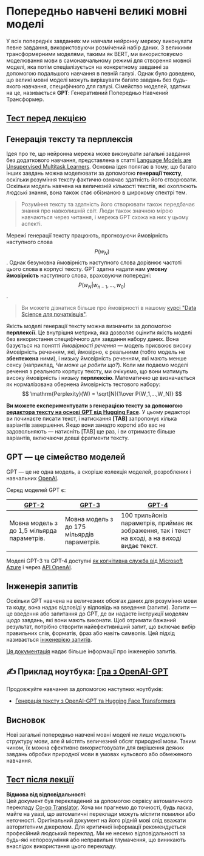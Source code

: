 <!--
CO_OP_TRANSLATOR_METADATA:
{
  "original_hash": "2efbb183384a50f0fc0cde02534d912f",
  "translation_date": "2025-08-25T22:09:12+00:00",
  "source_file": "lessons/5-NLP/20-LangModels/README.md",
  "language_code": "uk"
}
-->
# Попередньо навчені великі мовні моделі

У всіх попередніх завданнях ми навчали нейронну мережу виконувати певне завдання, використовуючи розмічений набір даних. З великими трансформерними моделями, такими як BERT, ми використовуємо моделювання мови в самонавчальному режимі для створення мовної моделі, яка потім спеціалізується на конкретному завданні за допомогою подальшого навчання в певній галузі. Однак було доведено, що великі мовні моделі можуть вирішувати багато завдань без будь-якого навчання, специфічного для галузі. Сімейство моделей, здатних на це, називається **GPT**: Генеративний Попередньо Навчений Трансформер.

## [Тест перед лекцією](https://red-field-0a6ddfd03.1.azurestaticapps.net/quiz/120)

## Генерація тексту та перплексія

Ідея про те, що нейронна мережа може виконувати загальні завдання без додаткового навчання, представлена в статті [Language Models are Unsupervised Multitask Learners](https://cdn.openai.com/better-language-models/language_models_are_unsupervised_multitask_learners.pdf). Основна ідея полягає в тому, що багато інших завдань можна моделювати за допомогою **генерації тексту**, оскільки розуміння тексту фактично означає здатність його створювати. Оскільки модель навчена на величезній кількості текстів, які охоплюють людські знання, вона також стає обізнаною в широкому спектрі тем.

> Розуміння тексту та здатність його створювати також передбачає знання про навколишній світ. Люди також значною мірою навчаються через читання, і мережа GPT схожа на них у цьому аспекті.

Мережі генерації тексту працюють, прогнозуючи ймовірність наступного слова $$P(w_N)$$. Однак безумовна ймовірність наступного слова дорівнює частоті цього слова в корпусі тексту. GPT здатна надати нам **умовну ймовірність** наступного слова, враховуючи попередні: $$P(w_N | w_{n-1}, ..., w_0)$$.

> Ви можете дізнатися більше про ймовірності в нашому [курсі "Data Science для початківців"](https://github.com/microsoft/Data-Science-For-Beginners/tree/main/1-Introduction/04-stats-and-probability).

Якість моделі генерації тексту можна визначити за допомогою **перплексії**. Це внутрішня метрика, яка дозволяє оцінити якість моделі без використання специфічного для завдання набору даних. Вона базується на понятті *ймовірності речення* — модель присвоює високу ймовірність реченням, які, ймовірно, є реальними (тобто модель не **збентежена** ними), і низьку ймовірність реченням, які мають менше сенсу (наприклад, *Чи може це робити що?*). Коли ми подаємо моделі речення з реального корпусу тексту, ми очікуємо, що вони матимуть високу ймовірність і низьку **перплексію**. Математично це визначається як нормалізована обернена ймовірність тестового набору:
$$
\mathrm{Perplexity}(W) = \sqrt[N]{1\over P(W_1,...,W_N)}
$$ 

**Ви можете експериментувати з генерацією тексту за допомогою [редактора тексту на основі GPT від Hugging Face](https://transformer.huggingface.co/doc/gpt2-large)**. У цьому редакторі ви починаєте писати текст, і натискання **[TAB]** запропонує кілька варіантів завершення. Якщо вони занадто короткі або вас не задовольняють — натисніть [TAB] ще раз, і ви отримаєте більше варіантів, включаючи довші фрагменти тексту.

## GPT — це сімейство моделей

GPT — це не одна модель, а скоріше колекція моделей, розроблених і навчальних [OpenAI](https://openai.com).

Серед моделей GPT є:

| [GPT-2](https://huggingface.co/docs/transformers/model_doc/gpt2#openai-gpt2) | [GPT-3](https://openai.com/research/language-models-are-few-shot-learners) | [GPT-4](https://openai.com/gpt-4) |
| -- | -- | -- |
| Мовна модель з до 1,5 мільярда параметрів. | Мовна модель з до 175 мільярдів параметрів. | 100 трильйонів параметрів, приймає як зображення, так і текст на вході, а на виході видає текст. |

Моделі GPT-3 та GPT-4 доступні [як когнітивна служба від Microsoft Azure](https://azure.microsoft.com/en-us/services/cognitive-services/openai-service/#overview?WT.mc_id=academic-77998-cacaste) і через [API OpenAI](https://openai.com/api/).

## Інженерія запитів

Оскільки GPT навчена на величезних обсягах даних для розуміння мови та коду, вона надає відповіді у відповідь на введення (запити). Запити — це введення або запитання до GPT, де ви надаєте інструкції моделям щодо завдань, які вони мають виконати. Щоб отримати бажаний результат, потрібно створити найефективніший запит, що включає вибір правильних слів, форматів, фраз або навіть символів. Цей підхід називається [інженерією запитів](https://learn.microsoft.com/en-us/shows/ai-show/the-basics-of-prompt-engineering-with-azure-openai-service?WT.mc_id=academic-77998-bethanycheum).

[Ця документація](https://learn.microsoft.com/en-us/semantic-kernel/prompt-engineering/?WT.mc_id=academic-77998-bethanycheum) надає більше інформації про інженерію запитів.

## ✍️ Приклад ноутбука: [Гра з OpenAI-GPT](../../../../../lessons/5-NLP/20-LangModels/GPT-PyTorch.ipynb)

Продовжуйте навчання за допомогою наступних ноутбуків:

* [Генерація тексту з OpenAI-GPT та Hugging Face Transformers](../../../../../lessons/5-NLP/20-LangModels/GPT-PyTorch.ipynb)

## Висновок

Нові загальні попередньо навчені мовні моделі не лише моделюють структуру мови, але й містять величезний обсяг природної мови. Таким чином, їх можна ефективно використовувати для вирішення деяких завдань обробки природної мови в умовах нульового або обмеженого навчання.

## [Тест після лекції](https://red-field-0a6ddfd03.1.azurestaticapps.net/quiz/220)

**Відмова від відповідальності**:  
Цей документ був перекладений за допомогою сервісу автоматичного перекладу [Co-op Translator](https://github.com/Azure/co-op-translator). Хоча ми прагнемо до точності, будь ласка, майте на увазі, що автоматичні переклади можуть містити помилки або неточності. Оригінальний документ на його рідній мові слід вважати авторитетним джерелом. Для критичної інформації рекомендується професійний людський переклад. Ми не несемо відповідальності за будь-які непорозуміння або неправильні тлумачення, що виникають внаслідок використання цього перекладу.